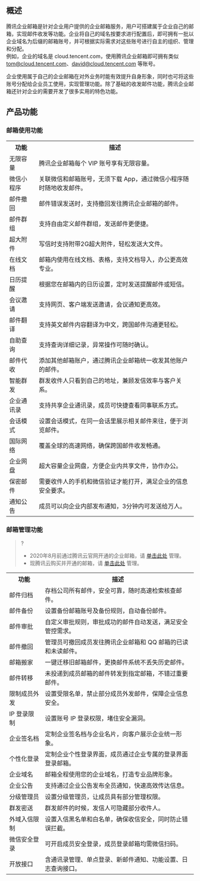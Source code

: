 ## 概述

腾讯企业邮箱是针对企业用户提供的企业邮箱服务，用户可搭建属于企业自己的邮箱，实现邮件收发等功能。企业将自己的域名按要求进行配置后，即可拥有一批以企业域名为后缀的邮箱账号，并可根据实际需求对这些账号进行自主的组织、管理和分配。   
例如，企业的域名是 cloud.tencent.com，使用腾讯企业邮箱即可拥有类似 tom@cloud.tencent.com、david@cloud.tencent.com 等账号。


企业使用属于自己的企业邮箱在对外业务时能有效提升自身形象，同时也可将这些账号分配给企业员工使用，实现管理功能。除了基础的收发邮件功能，腾讯企业邮箱还针对企业的需要开发了很多实用的特色功能。

## 产品功能
### 邮箱使用功能
<table>
<tr>
<th>功能</th>
<th>描述</th>
</tr>
<tr>
<td>无限容量</td>
<td>腾讯企业邮箱每个 VIP 账号享有无限容量。</td>
</tr>
<tr>
<td>微信小程序</td>
<td>关联微信和邮箱账号，无须下载 App，通过微信小程序随时随地收发邮件。</td>
</tr>
<tr>
<td>邮件撤回</td>
<td>邮件错误发送时，支持撤回发往腾讯企业邮箱的邮件。</td>
</tr>
<tr>
<td>邮件群组</td>
<td>支持自由定义邮件群组，发送邮件更便捷。</td>
</tr>
<tr>
<td>超大附件</td>
<td>写信时支持附带2G超大附件，轻松发送大文件。</td>
</tr>
<tr>
<td>在线文档</td>
<td>邮箱内使用在线文档、表格，支持文档导入，办公更高效专业。</td>
</tr>
<tr>
<td>日历提醒</td>
<td>根据您在邮箱内的日历设置，定时发送提醒邮件或短信。</td>
</tr>
<tr>
<td>会议邀请</td>
<td>支持网页、客户端发送邀请，会议通知更高效。</td>
</tr>
<tr>
<td>邮件翻译</td>
<td>支持英文邮件内容翻译为中文，跨国邮件沟通更轻松。</td>
</tr>
<tr>
<td>自助查询</td>
<td>支持查询详细记录，异常操作可随时确认。</td>
</tr>
<tr>
<td>邮件代收</td>
<td>添加其他邮箱账户，通过腾讯企业邮箱统一收发其他账户的邮件。</td>
</tr>
<tr>
<td>智能群发</td>
<td>群发收件人只看到自己的地址，兼顾发信效率与客户关系。</td>
</tr>
<tr>
<td>企业通讯录</td>
<td>支持共享企业通讯录，成员可快捷查看同事联系方式。</td>
</tr>
<tr>
<td>会话模式</td>
<td>设置会话模式，在同一会话里展示相关邮件来往，便于浏览邮件。</td>
</tr>
<tr>
<td>国际网络</td>
<td>覆盖全球的高速网络，确保跨国邮件收发畅通。</td>
</tr>
<tr>
<td>企业网盘</td>
<td>超大容量企业网盘，方便企业内共享文件，协作办公。</td>
</tr>
<tr>
<td>保密邮件</td>
<td>需要收件人的手机和微信验证才能打开，满足企业的信息安全要求。</td>
</tr>
<tr>
<td>通知公告</td>
<td>成员可以向企业内部发布通知，3分钟内可发送给万人。</td>
</tr>
</table>


### 邮箱管理功能
>?
>- 2020年8月前通过腾讯云官网开通的企业邮箱，请 [单击此处](https://cloud.tencent.com/open/authorize?scope=login&app_id=100000857323&redirect_url=https%3a%2f%2fexmail.qq.com%2fcgi-bin%2flogin%3ffun%3dqcloudoauth) 管理。
>- 现腾讯云购买并开通的邮箱，请 [单击此处](https://exmail.qq.com/login) 管理。
>
<table>
<tr>
<th>功能</th>
<th>描述</th>
</tr>
<tr>
<td>邮件归档</td>
<td>存档公司所有邮件，安全可靠，随时高速检索核查邮件。</td>
</tr>
<tr>
<td>邮件备份</td>
<td>设置备份邮箱账号及备份规则，自动备份邮件。</td>
</tr>
<tr>
<td>邮件审批</td>
<td>自定义审批规则，审批成功的邮件自动发送，满足安全管控需求。</td>
</tr>
<tr>
<td>邮件撤回</td>
<td>管理员可撤回成员发往腾讯企业邮箱和 QQ 邮箱的已读和未读邮件。</td>
</tr>
<tr>
<td>邮箱搬家</td>
<td>一键迁移旧邮箱邮件，更换邮件系统不丢失历史邮件。</td>
</tr>
<tr>
<td>邮件转移</td>
<td>未投递到成员邮箱的邮件转发到指定邮箱，不错过重要邮件。</td>
</tr>
<tr>
<td>限制成员外发</td>
<td>设置受限名单，禁止部分成员外发邮件，保障企业信息安全。</td>
</tr>
<tr>
<td>IP 登录限制</td>
<td>设置账号 IP 登录权限，堵住安全漏洞。</td>
</tr>
<tr>
<td>企业签名档</td>
<td>定制企业签名档与企业名片，向客户展示企业统一形象。</td>
</tr>
<tr>
<td>个性化登录</td>
<td>定制企业个性登录界面，成员通过企业专属的登录界面登录邮箱。</td>
</tr>
<tr>
<td>企业域名</td>
<td>邮箱全程使用您的企业域名，打造专业品牌形象。</td>
</tr>
<tr>
<td>企业公告</td>
<td>支持通过企业公告发布全员通知，快速高效传达信息。</td>
</tr>
<tr>
<td>分级管理员</td>
<td>设置分级管理员，让成员具有部分管理权限。</td>
</tr>
<tr>
<td>群发密送</td>
<td>群发邮件的时候，发信人可隐藏部分收件人。</td>
</tr>
<tr>
<td>外域入信限制</td>
<td>设置入信黑名单和白名单，确保收信安全，同时防止错误拦截。</td>
</tr>
<tr>
<td>微信安全登录</td>
<td>可开启成员安全登录，成员登录邮箱均需微信扫码。</td>
</tr>
<tr>
<td>开放接口</td>
<td>含通讯录管理、单点登录、新邮件通知、功能设置、日志查询接口。</td>
</tr>
</table>
